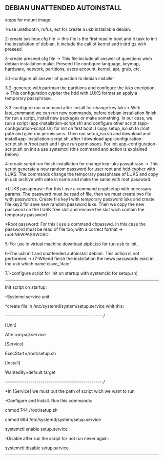 DEBIAN UNATTENDED AUTOINSTALL
----------------------------------------------------------------------------------------------------------------------------------------

steps for mount image:

1-use unetbootin, rufus, ect for create a usb installable debian.

2-create syslinux.cfg file -> this file is the first read in boot and it task to init the installation of debian. It include the call of kernel and initrd.gz with preseed. 

3-create preseed.cfg file -> This file include all answer of questions wich debian installation make. Preseed file configure language, keymap, hardware, network, partitions, users account, kernel, apt, grub, etc.

3.1-configure all answer of question to debian installer

3.2-generate with partman the partitions and configure the luks encription. -> This configuration cypher the hdd with LUKS format an apply a temporary passphrase.

3.3-configure run command after install for change key luks-> With late_command we can run new commands, before debian installation finish,  for run a script, install new packages or make something. In our case, we run a script (app-installation-script.sh) and configure other script (app-configuration-script.sh) for init on first boot. I copy setup_iso.sh to /root path and give run permissons. Then run setup_iso.sh and download and install app-installation-script.sh, after I download  app-configuration-script.sh in /root path and I give run permissons. For init app-configuration-script.sh on init a use systemctl (this command and action is explained below)

4-create script run finish installation for change key luks passphrase -> This script generate a new random password for user root and hdd cypher with LUKS. The commands change the temporary passphrase of LUKS and copy in usb archive with date in name and make the same with root password.

*LUKS passphrase: For this I use a command cryptsetup with necessary params. The password must be read of file, then we must create two file with passwords. Create file key1 with temporary password luks and create file key2 for save new random password luks. Then we copy the new password on the LUSK free slot and remove the slot wich contain the temporary password

*Root password: For this I use a command chpasswd. In this case the password must be read of file too, with a correct format -> root:NEWPASSWORD


5-For use in virtual machine download plpbt.iso for run usb to init.

6-The usb init and unattended autoinstall debian.
This action is not performed -> (7-Whend finish the installation the news passwords exist in the usb which name clave_'date'

7.1-configure script for init on startup with systemcld for setup.sh)

----------------------------------------------------------------------------------------------------------------------------------------
Init script on startup:

-Systemd service unit

*create file in /etc/systemd/system/setup.service whit this:

--------------------------------------------------/

[Unit]

After=mysql.service

[Service]

ExecStart=/root/setup.sh

[Install]

WantedBy=default.target

--------------------------------------------------/

*In [Service] we must put the path of script wich we want to run

-Configure and Install. Run this commands:


chmod 744 /root/setup.sh

chmod 664 /etc/systemd/system/setup.service

systemctl enable setup.service


-Disable after run the script for not run never again:


systemctl disable setup.service

----------------------------------------------------------------------------------------------------------------------------------------

